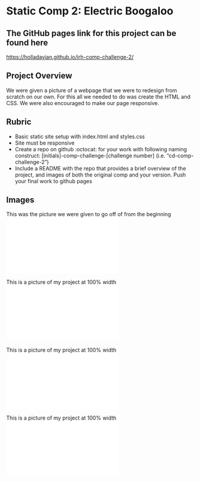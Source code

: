 # Static Comp 2: Electric Boogaloo

## The GitHub pages link for this project can be found here

https://holladayian.github.io/irh-comp-challenge-2/


## Project Overview

We were given a picture of a webpage that we were to redesign from scratch on our own. For this all we needed to do was create the HTML and CSS. We were also encouraged to make our page responsive.

## Rubric

* Basic static site setup with index.html and styles.css
* Site must be responsive
* Create a repo on github :octocat: for your work with following naming construct: [initials]-comp-challenge-[challenge number] (i.e. “cd-comp-challenge-2”)
* Include a README with the repo that provides a brief overview of the project, and images of both the original comp and your version.
Push your final work to github pages

## Images

This was the picture we were given to go off of from the beginning
<br />
![image o static comp reference](images/sc-og.img)
<br />

This is a picture of my project at 100% width
<br />
![image of my project at 100% width](images/sc-ng1.img)
<br />

This is a picture of my project at 100% width
<br />
![image of my project at 1230 width](images/sc-ng2.img)
<br />

This is a picture of my project at 100% width
<br />
![image of my project at 820 width](images/sc-ng3.img)
<br />
